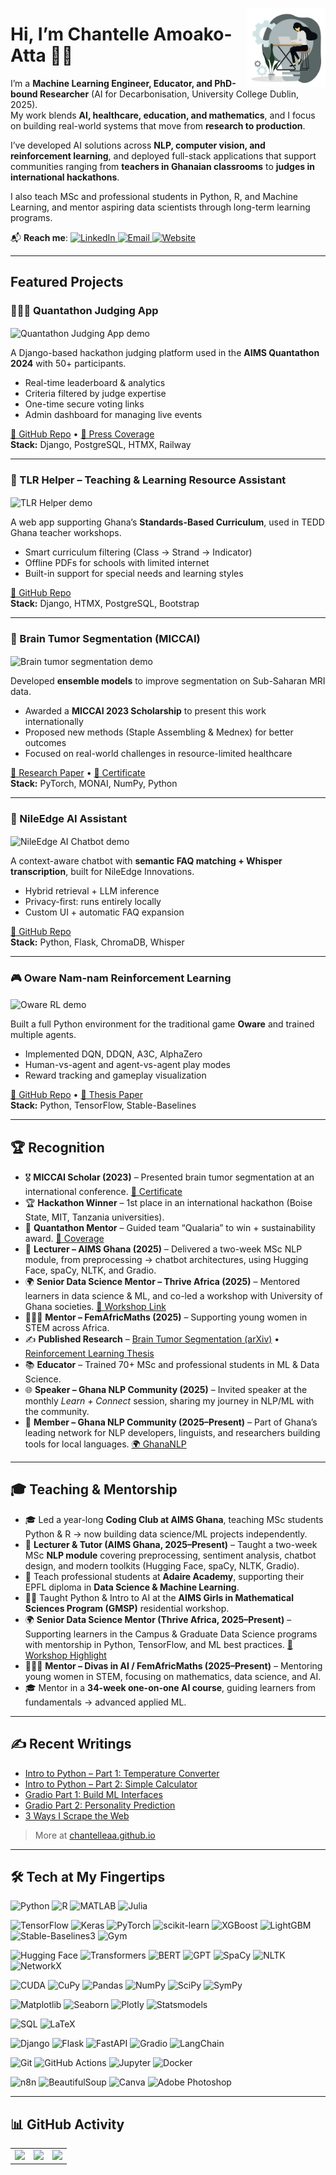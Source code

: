 <img width="25%" align="right" alt="Chantelle working"
src="https://github.com/ChantelleAA/ChantelleAA/blob/main/94528-programmer.gif" />

# Hi, I’m Chantelle Amoako-Atta 👋🏾  

I’m a **Machine Learning Engineer, Educator, and PhD-bound Researcher** (AI for Decarbonisation, University College Dublin, 2025).  
My work blends **AI, healthcare, education, and mathematics**, and I focus on building real-world systems that move from **research to production**.  

I’ve developed AI solutions across **NLP, computer vision, and reinforcement learning**, and deployed full-stack applications that support communities ranging from **teachers in Ghanaian classrooms** to **judges in international hackathons**.  

I also teach MSc and professional students in Python, R, and Machine Learning, and mentor aspiring data scientists through long-term learning programs.  

📬 **Reach me**:
  <a href="https://linkedin.com/in/chantelleaa" target="_blank">
    <img alt="LinkedIn" src="https://img.shields.io/badge/LinkedIn-blue?logo=linkedin&logoColor=white">
  </a>
  <a href="chantelatta@gmail.com">
    <img alt="Email" src="https://img.shields.io/badge/Email-D14836?logo=gmail&logoColor=white">
  </a>
  <a href="https://chantelleaa.github.io" target="_blank">
    <img alt="Website" src="https://img.shields.io/badge/Blog-000000?logo=github&logoColor=white">
  </a>

---

## Featured Projects  

### 🧑🏾‍⚖️ Quantathon Judging App  
<img src="https://github.com/ChantelleAA/ChantelleAA/blob/main/judging_demo.gif" align="center" width="80%" alt="Quantathon Judging App demo" />

A Django-based hackathon judging platform used in the **AIMS Quantathon 2024** with 50+ participants.  
- Real-time leaderboard & analytics  
- Criteria filtered by judge expertise  
- One-time secure voting links  
- Admin dashboard for managing live events  

[🔗 GitHub Repo](https://github.com/ChantelleAA/judging_criteria) • [📰 Press Coverage](https://www.linkedin.com/posts/african-institute-for-mathematical-sciences-ghana_aimsqtedu25-quantumforgood-quantathonwinners-activity-7353129321454100482-uauo)  
**Stack:** Django, PostgreSQL, HTMX, Railway  

---

### 📘 TLR Helper – Teaching & Learning Resource Assistant  
<img src="https://github.com/ChantelleAA/ChantelleAA/blob/main/tlr_helper_1.gif" align="center" width="80%" alt="TLR Helper demo" />

A web app supporting Ghana’s **Standards-Based Curriculum**, used in TEDD Ghana teacher workshops.  
- Smart curriculum filtering (Class → Strand → Indicator)  
- Offline PDFs for schools with limited internet  
- Built-in support for special needs and learning styles  

[🔗 GitHub Repo](https://github.com/ChantelleAA/tlr_app)  
**Stack:** Django, HTMX, PostgreSQL, Bootstrap  

---

### 🧠 Brain Tumor Segmentation (MICCAI)  
<img src="https://github.com/ChantelleAA/ChantelleAA/blob/main/tumor_demo.gif" align="center" width="80%" alt="Brain tumor segmentation demo" />

Developed **ensemble models** to improve segmentation on Sub-Saharan MRI data.  
- Awarded a **MICCAI 2023 Scholarship** to present this work internationally  
- Proposed new methods (Staple Assembling & Mednex) for better outcomes  
- Focused on real-world challenges in resource-limited healthcare  

[📄 Research Paper](https://arxiv.org/abs/2508.10905) • [📜 Certificate](https://drive.google.com/file/d/1Mhlt9DPoW-HOK1Ky5_jtWJBCNLwpWW6M/view?usp=sharing)  
**Stack:** PyTorch, MONAI, NumPy, Python  

---

### 🤖 NileEdge AI Assistant  
<img src="https://github.com/ChantelleAA/ChantelleAA/blob/main/nileedgechatbot.gif" align="center" width="80%" alt="NileEdge AI Chatbot demo" />

A context-aware chatbot with **semantic FAQ matching + Whisper transcription**, built for NileEdge Innovations.  
- Hybrid retrieval + LLM inference  
- Privacy-first: runs entirely locally  
- Custom UI + automatic FAQ expansion  

[🔗 GitHub Repo](https://github.com/ChantelleAA/response_aigent)  
**Stack:** Python, Flask, ChromaDB, Whisper  

---

### 🎮 Oware Nam-nam Reinforcement Learning  
<img src="https://github.com/ChantelleAA/ChantelleAA/blob/main/oware_demo1.gif" align="center" width="80%" alt="Oware RL demo" />

Built a full Python environment for the traditional game **Oware** and trained multiple agents.  
- Implemented DQN, DDQN, A3C, AlphaZero  
- Human-vs-agent and agent-vs-agent play modes  
- Reward tracking and gameplay visualization  

[🔗 GitHub Repo](https://github.com/ChantelleAA/Reinforcement_Learning_Oware) • [📄 Thesis Paper](https://lutpub.lut.fi/bitstream/handle/10024/167861/mastersthesis_Amoako-Atta_Chantelle.pdf?sequence=1&isAllowed=y)  
**Stack:** Python, TensorFlow, Stable-Baselines  

---

## 🏆 Recognition  

- 🎖 **MICCAI Scholar (2023)** – Presented brain tumor segmentation at an international conference. [📜 Certificate](https://drive.google.com/file/d/1Mhlt9DPoW-HOK1Ky5_jtWJBCNLwpWW6M/view?usp=sharing)  
- 🏆 **Hackathon Winner** – 1st place in an international hackathon (Boise State, MIT, Tanzania universities).  
- 🥇 **Quantathon Mentor** – Guided team “Qualaria” to win + sustainability award. [📰 Coverage](https://www.linkedin.com/posts/african-institute-for-mathematical-sciences-ghana_aimsqtedu25-quantumforgood-quantathonwinners-activity-7353129321454100482-uauo)  
- 📢 **Lecturer – AIMS Ghana (2025)** – Delivered a two-week MSc NLP module, from preprocessing → chatbot architectures, using Hugging Face, spaCy, NLTK, and Gradio.  
- 🌍 **Senior Data Science Mentor – Thrive Africa (2025)** – Mentored learners in data science & ML, and co-led a workshop with University of Ghana societies. [📰 Workshop Link](https://www.linkedin.com/feed/update/urn:li:activity:7352575997126311936/)  
- 👩🏾‍🏫 **Mentor – FemAfricMaths (2025)** – Supporting young women in STEM across Africa.  
- ✍️ **Published Research** – [Brain Tumor Segmentation (arXiv)](https://arxiv.org/abs/2508.10905) • [Reinforcement Learning Thesis](https://lutpub.lut.fi/bitstream/handle/10024/167861/mastersthesis_Amoako-Atta_Chantelle.pdf?sequence=1&isAllowed=y)  
- 📚 **Educator** – Trained 70+ MSc and professional students in ML & Data Science.  
- 🌐 **Speaker – Ghana NLP Community (2025)** – Invited speaker at the monthly *Learn + Connect* session, sharing my journey in NLP/ML with the community.  
- 🤝 **Member – Ghana NLP Community (2025–Present)** – Part of Ghana’s leading network for NLP developers, linguists, and researchers building tools for local languages. [🌍 GhanaNLP](https://ghananlp.org)  

---

## 🎓 Teaching & Mentorship  

- 🎓 Led a year-long **Coding Club at AIMS Ghana**, teaching MSc students Python & R → now building data science/ML projects independently.  
- 📘 **Lecturer & Tutor (AIMS Ghana, 2025–Present)** – Taught a two-week MSc **NLP module** covering preprocessing, sentiment analysis, chatbot design, and modern toolkits (Hugging Face, spaCy, NLTK, Gradio).  
- 📘 Teach professional students at **Adaire Academy**, supporting their EPFL diploma in **Data Science & Machine Learning**.  
- 🧕🏾 Taught Python & Intro to AI at the **AIMS Girls in Mathematical Sciences Program (GMSP)** residential workshop.  
- 🌍 **Senior Data Science Mentor (Thrive Africa, 2025–Present)** – Supporting learners in the Campus & Graduate Data Science programs with mentorship in Python, TensorFlow, and ML best practices. [📰 Workshop Highlight](https://www.linkedin.com/feed/update/urn:li:activity:7352575997126311936/)  
- 👩🏾‍🏫 **Mentor – Divas in AI / FemAfricMaths (2025–Present)** – Mentoring young women in STEM, focusing on mathematics, data science, and AI.  
- 🎓 Mentor in a **34-week one-on-one AI course**, guiding learners from fundamentals → advanced applied ML.  

---

## ✍️ Recent Writings  

- [Intro to Python – Part 1: Temperature Converter](https://chantelleaa.github.io/archivers/introduction-to-python-in-6-lessons-part-1)  
- [Intro to Python – Part 2: Simple Calculator](https://chantelleaa.github.io/archivers/introduction-to-python-in-6-lessons-part-1)  
- [Gradio Part 1: Build ML Interfaces](https://chantelleaa.github.io/archivers/intro-to-gradio-part-1)  
- [Gradio Part 2: Personality Prediction](https://chantelleaa.github.io/archivers/intro-to-gradio-part-2)  
- [3 Ways I Scrape the Web](https://chantelleaa.github.io/archivers/intro-to-web-scraping)  

> More at [chantelleaa.github.io](https://chantelleaa.github.io)  

---

## 🛠 Tech at My Fingertips  

![Python](https://img.shields.io/badge/python-3670A0?style=for-the-badge&logo=python&logoColor=ffdd54)
![R](https://img.shields.io/badge/R-276DC3?style=for-the-badge&logo=r&logoColor=white)
![MATLAB](https://img.shields.io/badge/MATLAB-%23e37922.svg?style=for-the-badge&logo=Mathworks&logoColor=white)
![Julia](https://img.shields.io/badge/Julia-9558B2?style=for-the-badge&logo=julia&logoColor=white)

![TensorFlow](https://img.shields.io/badge/TensorFlow-%23FF6F00.svg?style=for-the-badge&logo=TensorFlow&logoColor=white)
![Keras](https://img.shields.io/badge/Keras-D00000?style=for-the-badge&logo=keras&logoColor=white)
![PyTorch](https://img.shields.io/badge/PyTorch-%23EE4C2C.svg?style=for-the-badge&logo=PyTorch&logoColor=white)
![scikit-learn](https://img.shields.io/badge/scikit--learn-%23F7931E.svg?style=for-the-badge&logo=scikit-learn&logoColor=white)
![XGBoost](https://img.shields.io/badge/XGBoost-%230079C1.svg?style=for-the-badge&logo=xgboost&logoColor=white)
![LightGBM](https://img.shields.io/badge/LightGBM-FF7043?style=for-the-badge&logo=lightgbm&logoColor=white)
![Stable-Baselines3](https://img.shields.io/badge/Stable--Baselines3-000000?style=for-the-badge&logo=python&logoColor=white)
![Gym](https://img.shields.io/badge/OpenAI%20Gym-0081A7?style=for-the-badge&logo=openai&logoColor=white)

![Hugging Face](https://img.shields.io/badge/HuggingFace-FFD21F?style=for-the-badge&logo=huggingface&logoColor=black)
![Transformers](https://img.shields.io/badge/Transformers-FFB000?style=for-the-badge&logo=python&logoColor=white)
![BERT](https://img.shields.io/badge/BERT-1C1C1C?style=for-the-badge&logo=bert&logoColor=white)
![GPT](https://img.shields.io/badge/GPT-6E40C9?style=for-the-badge&logo=openai&logoColor=white)
![SpaCy](https://img.shields.io/badge/SpaCy-09A3D5?style=for-the-badge&logo=spacy&logoColor=white)
![NLTK](https://img.shields.io/badge/NLTK-1A237E?style=for-the-badge&logo=nltk&logoColor=white)
![NetworkX](https://img.shields.io/badge/NetworkX-v2.6.3-blue)

![CUDA](https://img.shields.io/badge/CUDA-76B900?style=for-the-badge&logo=nvidia&logoColor=white)
![CuPy](https://img.shields.io/badge/CuPy-002A3A?style=for-the-badge&logo=python&logoColor=white)
![Pandas](https://img.shields.io/badge/pandas-%23150458.svg?style=for-the-badge&logo=pandas&logoColor=white)
![NumPy](https://img.shields.io/badge/NumPy-013243?style=for-the-badge&logo=numpy&logoColor=white)
![SciPy](https://img.shields.io/badge/SciPy-8CAAE6?style=for-the-badge&logo=scipy&logoColor=white)
![SymPy](https://img.shields.io/badge/SymPy-3776AB?style=for-the-badge&logo=sympy&logoColor=white)

![Matplotlib](https://img.shields.io/badge/Matplotlib-%23ffffff.svg?style=for-the-badge&logo=Matplotlib&logoColor=black)
![Seaborn](https://img.shields.io/badge/Seaborn-2E3B4E?style=for-the-badge&logo=python&logoColor=white)
![Plotly](https://img.shields.io/badge/Plotly-%233F4F75.svg?style=for-the-badge&logo=plotly&logoColor=white)
![Statsmodels](https://img.shields.io/badge/Statsmodels-4B8BBE?style=for-the-badge&logo=python&logoColor=white)

![SQL](https://img.shields.io/badge/sql-%23007ACC.svg?style=for-the-badge&logo=sqlite&logoColor=white)
![LaTeX](https://img.shields.io/badge/LaTeX-008080?style=for-the-badge&logo=latex&logoColor=white)

![Django](https://img.shields.io/badge/django-%23092E20.svg?style=for-the-badge&logo=django&logoColor=white)
![Flask](https://img.shields.io/badge/Flask-000000?style=for-the-badge&logo=flask&logoColor=white)
![FastAPI](https://img.shields.io/badge/FastAPI-009688?style=for-the-badge&logo=fastapi&logoColor=white)
![Gradio](https://img.shields.io/badge/Gradio-%23404eed.svg?style=for-the-badge&logo=gradio&logoColor=white)
![LangChain](https://img.shields.io/badge/LangChain-%23black?style=for-the-badge)

![Git](https://img.shields.io/badge/git-%23F05033.svg?style=for-the-badge&logo=git&logoColor=white)
![GitHub Actions](https://img.shields.io/badge/github%20actions-%232671E5.svg?style=for-the-badge&logo=githubactions&logoColor=white)
![Jupyter](https://img.shields.io/badge/Jupyter-F37626?style=for-the-badge&logo=jupyter&logoColor=white)
![Docker](https://img.shields.io/badge/Docker-2496ED?style=for-the-badge&logo=docker&logoColor=white)

![n8n](https://img.shields.io/badge/n8n-ef6830?style=for-the-badge&logo=n8n&logoColor=white)
![BeautifulSoup](https://img.shields.io/badge/BeautifulSoup-4B8BBE?style=for-the-badge&logo=python&logoColor=white)
![Canva](https://img.shields.io/badge/Canva-00C4CC?style=for-the-badge&logo=canva&logoColor=white)
![Adobe Photoshop](https://img.shields.io/badge/Photoshop-31A8FF?style=for-the-badge&logo=adobephotoshop&logoColor=white)

---

## 📊 GitHub Activity
<table>
  <tr>
    <td>
      <img src="https://github-readme-stats.vercel.app/api?username=ChantelleAA&show_icons=true&theme=dark&hide_border=true&include_all_commits=true&count_private=true" />
    </td>
    <td>
      <img src="https://streak-stats.demolab.com/?user=ChantelleAA&theme=dark&hide_border=true" />
    </td>
    <td>
      <img src="https://github-readme-stats.vercel.app/api/top-langs/?username=ChantelleAA&theme=dark&hide_border=true&layout=donut" />
    </td>
  </tr>
</table>  
